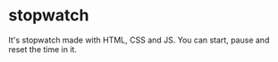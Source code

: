 # stopwatch
It's stopwatch made with HTML, CSS and JS. You can start, pause and reset the time in it.

